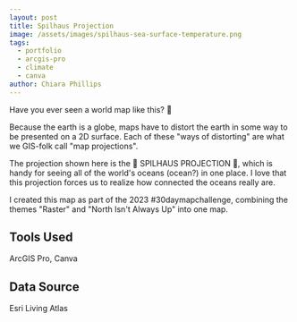 ```yaml
---
layout: post
title: Spilhaus Projection
image: /assets/images/spilhaus-sea-surface-temperature.png
tags:
  - portfolio
  - arcgis-pro
  - climate
  - canva
author: Chiara Phillips
---
```


Have you ever seen a world map like this? 🔎

Because the earth is a globe, maps have to distort the earth in some way to be presented on a 2D surface. Each of these "ways of distorting" are what we GIS-folk call "map projections".

The projection shown here is the 🌊 SPILHAUS PROJECTION 🌊, which is handy for seeing all of the world's oceans (ocean?) in one place. I love that this projection forces us to realize how connected the oceans really are.

I created this map as part of the 2023 #30daymapchallenge, combining the themes "Raster" and "North Isn't Always Up" into one map.

## Tools Used
ArcGIS Pro, Canva

## Data Source
Esri Living Atlas
